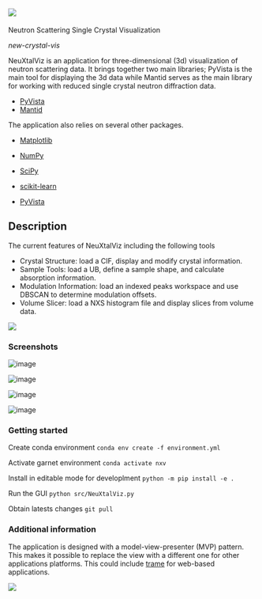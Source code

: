 # ![](https://github.com/zjmorgan/NeuXtalViz/blob/improve_viz/src/icons/neuxtalviz_logo.svg)

Neutron Scattering Single Crystal Visualization

*new-crystal-vis*

NeuXtalViz is an application for three-dimensional (3d) visualization of neutron scattering data.
It brings together two main libraries; PyVista is the main tool for displaying the 3d data while Mantid serves as the main library for working with reduced single crystal neutron diffraction data.

- [PyVista](https://pyvista.org/)
- [Mantid](https://github.com/mantidproject/mantid/)

The application also relies on several other packages.

- [Matplotlib](https://matplotlib.org/)
- [NumPy](https://numpy.org/)
- [SciPy](https://scipy.org/)
- [scikit-learn](https://scikit-learn.org/stable/)

- [PyVista](https://pyvista.org/)
  
## Description

The current features of NeuXtalViz including the following tools

- Crystal Structure: load a CIF, display and modify crystal information.
- Sample Tools: load a UB, define a sample shape, and calculate absorption information.
- Modulation Information: load an indexed peaks workspace and use DBSCAN to determine modulation offsets.
- Volume Slicer: load a NXS histogram file and display slices from volume data.

[![](https://mermaid.ink/img/pako:eNp1Uk1vwjAM_StRTmGC_QAOkxCcJm2HlaFJaw8hcWlGmlT52ECI_z6nKR-qRA-26_ec2C8-UWEl0Dmttf0TDXeBrFelIfjxrmPsHeJX4Hqj_GRyTZPZ7IUId_SIsGX2pAguihAdjHiet50GVvSOLLbeui4oa0a0X6tjC2zTO1JoJcCNKK2VUfNUy96uIVlbqweij9ud411z64V8QK0MtGBCpghVfz89o63uhxiwYZIEKOORh7bKGEZ5mgb0gbEiuYsiYOTo_qV1DkTf3mdQWgUFPlPiFo9teajutBmKs0Ap3ew1stBWjy5YqbqOHnUSPARwyuwywRxS22irO1EfHTKICJIsDNdHr4YeO-D7dEzvq5H0mXL77-FgO4UFyQ0tpxChGfnhhjP2ivZOLjqlLbiWK4mbd0rpkoYGn6mkcwwl1DzqUNLSnJHKY7DF0Qg6x2eFKY2dxK5XiuMY7SUJUgXr3vIy9zt9_geLEe9f?type=png)](https://mermaid.live/edit#pako:eNp1Uk1vwjAM_StRTmGC_QAOkxCcJm2HlaFJaw8hcWlGmlT52ECI_z6nKR-qRA-26_ec2C8-UWEl0Dmttf0TDXeBrFelIfjxrmPsHeJX4Hqj_GRyTZPZ7IUId_SIsGX2pAguihAdjHiet50GVvSOLLbeui4oa0a0X6tjC2zTO1JoJcCNKK2VUfNUy96uIVlbqweij9ud411z64V8QK0MtGBCpghVfz89o63uhxiwYZIEKOORh7bKGEZ5mgb0gbEiuYsiYOTo_qV1DkTf3mdQWgUFPlPiFo9teajutBmKs0Ap3ew1stBWjy5YqbqOHnUSPARwyuwywRxS22irO1EfHTKICJIsDNdHr4YeO-D7dEzvq5H0mXL77-FgO4UFyQ0tpxChGfnhhjP2ivZOLjqlLbiWK4mbd0rpkoYGn6mkcwwl1DzqUNLSnJHKY7DF0Qg6x2eFKY2dxK5XiuMY7SUJUgXr3vIy9zt9_geLEe9f)

### Screenshots

![image](https://github.com/zjmorgan/NeuXtalViz/assets/13754794/6ba6c8a7-0c6c-425c-9e00-5a34e69973b9)

![image](https://github.com/zjmorgan/NeuXtalViz/assets/13754794/3bef441d-db49-446f-b9f8-914e8eae6d18)

![image](https://github.com/zjmorgan/NeuXtalViz/assets/13754794/8db3f589-9127-4c2c-a6c5-a99660365258)

![image](https://github.com/zjmorgan/NeuXtalViz/assets/13754794/0a1a96fa-5d07-4494-8120-8d1bd80d9266)


### Getting started

Create conda environment
`conda env create -f environment.yml`

Activate garnet environment
`conda activate nxv`

Install in editable mode for developlment
`python -m pip install -e .`

Run the GUI
`python src/NeuXtalViz.py`

Obtain latests changes
```git pull```


### Additional information

The application is designed with a model-view-presenter (MVP) pattern.
This makes it possible to replace the view with a different one for other applications platforms. 
This could include [trame](https://kitware.github.io/trame/) for web-based applications.

[![](https://mermaid.ink/img/pako:eNpdUMEKgzAM_ZWSk4L-gIydvAqOjZ16CTbOgq1S04mI_75W3Q7L4fHIey8kWaEZFEEBbT_MTYeOxaOUVoQyaFkrIfL8Kkww9UkVMT3UernxLr01zckzwCmwQ0M_5RwVg-ISm6OjiSyTS5L6S9MzGgN_LmkhA0POoFZhyzUaJXBHhiQUgSpq0fcsQdotWNHzcF9sAwU7Txn4USFTqfEV1oKixX4KXVKaB1cdl-8P2D5mNFW4?type=png)](https://mermaid.live/edit#pako:eNpdUMEKgzAM_ZWSk4L-gIydvAqOjZ16CTbOgq1S04mI_75W3Q7L4fHIey8kWaEZFEEBbT_MTYeOxaOUVoQyaFkrIfL8Kkww9UkVMT3UernxLr01zckzwCmwQ0M_5RwVg-ISm6OjiSyTS5L6S9MzGgN_LmkhA0POoFZhyzUaJXBHhiQUgSpq0fcsQdotWNHzcF9sAwU7Txn4USFTqfEV1oKixX4KXVKaB1cdl-8P2D5mNFW4)
